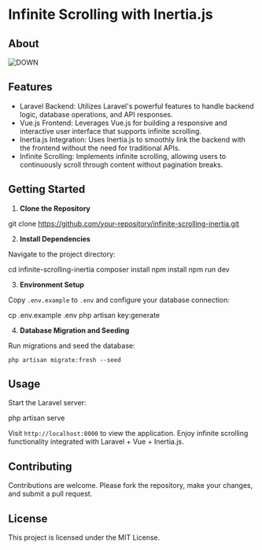 # Infinite Scrolling with Inertia.js

## About

![DOWN](https://ioborin22.com/DOWN-ezgif.com-optimize.gif)



## Features

- Laravel Backend: Utilizes Laravel's powerful features to handle backend logic, database operations, and API responses.
- Vue.js Frontend: Leverages Vue.js for building a responsive and interactive user interface that supports infinite scrolling.
- Inertia.js Integration: Uses Inertia.js to smoothly link the backend with the frontend without the need for traditional APIs.
- Infinite Scrolling: Implements infinite scrolling, allowing users to continuously scroll through content without pagination breaks.

## Getting Started

1. **Clone the Repository**

git clone https://github.com/your-repository/infinite-scrolling-inertia.git

2. **Install Dependencies**

Navigate to the project directory:

cd infinite-scrolling-inertia
composer install
npm install
npm run dev

3. **Environment Setup**

Copy `.env.example` to `.env` and configure your database connection:

cp .env.example .env
php artisan key:generate

4. **Database Migration and Seeding**

Run migrations and seed the database:

`php artisan migrate:fresh --seed`

## Usage

Start the Laravel server:

php artisan serve


Visit `http://localhost:8000` to view the application. Enjoy infinite scrolling functionality integrated with Laravel + Vue + Inertia.js.

## Contributing

Contributions are welcome. Please fork the repository, make your changes, and submit a pull request.

## License

This project is licensed under the MIT License.

